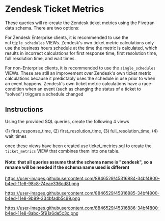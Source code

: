 # Zendesk Ticket Metrics

These queries will re-create the Zendesk ticket metrics using the Fivetran data schema. There are two options:

For Zendesk Enterprise clients, it is recommended to use the `multiple_schedules` VIEWs.  Zendesk's own ticket metric calculations only use the business hours schedule at the time the metric is calculated, which results in incorrect calculations for first response time, first resolution time, full resolution time, and wait times.

For non-Enterprise clients, it is recommended to use the `single_schedules` VIEWs.  These are still an improvement over Zendesk's own ticket metric calculations because it predictably uses the schedule in use prior to when an event happens. Zendesk's own ticket metric calculations have a race-condition when an event (such as changing the status of a ticket to "solved") triggers a schedule changed

## Instructions

Using the provided SQL queries, create the following 4 views

   (1) first_response_time, 
   (2) first_resolution_time, 
   (3) full_resolution_time, 
   (4) wait_times

once these views have been created use ticket_metrics.sql to create the `ticket_metrics` VIEW that combines them into one table.

#### Note: that all queries assume that the schema name is "zendesk", so a rename will be needed if the schema name used is different

https://user-images.githubusercontent.com/8846529/45316884-34bf4800-b4ed-11e8-98c8-74eae336cd8f.png

https://user-images.githubusercontent.com/8846529/45316885-34bf4800-b4ed-11e8-9b99-334bfadb5c99.png

https://user-images.githubusercontent.com/8846529/45316886-34bf4800-b4ed-11e8-8abc-5f91a6de5c3c.png
